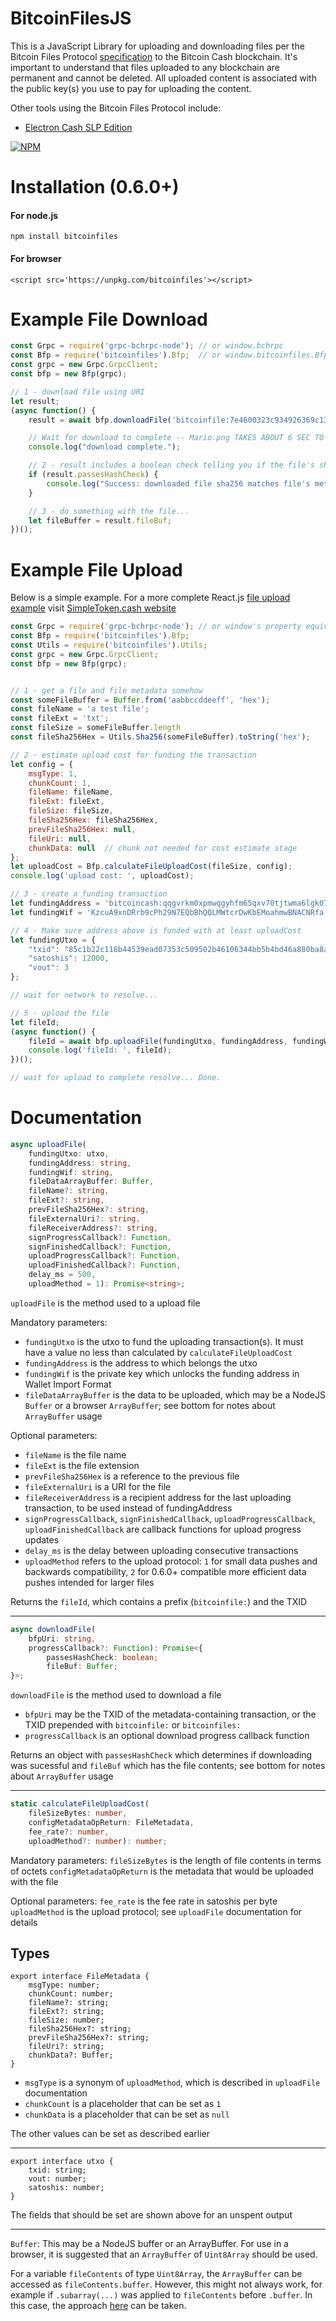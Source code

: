 # BitcoinFilesJS

This is a JavaScript Library for uploading and downloading files per the Bitcoin Files Protocol [specification](https://github.com/simpleledger/slp-specification/blob/master/bitcoinfiles.md) to the Bitcoin Cash blockchain.  It's important to understand that files uploaded to any blockchain are permanent and cannot be deleted.  All uploaded content is associated with the public key(s) you use to pay for uploading the content.

Other tools using the Bitcoin Files Protocol include:
* [Electron Cash SLP Edition](https://electroncash.org/#slp)

[![NPM](https://nodei.co/npm/bitcoinfiles.png)](https://nodei.co/npm/bitcoinfiles/)

# Installation (0.6.0+)

#### For node.js
`npm install bitcoinfiles`

#### For browser
`<script src='https://unpkg.com/bitcoinfiles'></script>`

# Example File Download
```javascript
const Grpc = require('grpc-bchrpc-node'); // or window.bchrpc
const Bfp = require('bitcoinfiles').Bfp;  // or window.bitcoinfiles.Bfp
const grpc = new Grpc.GrpcClient;
const bfp = new Bfp(grpc);

// 1 - download file using URI
let result;
(async function() {
    result = await bfp.downloadFile('bitcoinfile:7e4600323c934926369c136562f5483e3df79baf087c8dd2b0ed1aea69d5ee49');

    // Wait for download to complete -- Mario.png TAKES ABOUT 6 SEC TO DOWNLOAD!
    console.log("download complete.");

    // 2 - result includes a boolean check telling you if the file's sha256 matches the file's metadata
    if (result.passesHashCheck) {
        console.log("Success: downloaded file sha256 matches file's metadata");
    }

    // 3 - do something with the file...
    let fileBuffer = result.fileBuf;
})();


```

# Example File Upload
Below is a simple example.  For a more complete React.js [file upload example](https://github.com/simpleledger/SimpleToken.cash/blob/master/src/UploadDialog.js) visit [SimpleToken.cash website](https://simpletoken.cash)

```javascript
const Grpc = require('grpc-bchrpc-node'); // or window's property equivalents
const Bfp = require('bitcoinfiles').Bfp;
const Utils = require('bitcoinfiles').Utils;
const grpc = new Grpc.GrpcClient;
const bfp = new Bfp(grpc);


// 1 - get a file and file metadata somehow
const someFileBuffer = Buffer.from('aabbccddeeff', 'hex');
const fileName = 'a test file';
const fileExt = 'txt';
const fileSize = someFileBuffer.length
const fileSha256Hex = Utils.Sha256(someFileBuffer).toString('hex');

// 2 - estimate upload cost for funding the transaction
let config = {
    msgType: 1,
    chunkCount: 1,
    fileName: fileName,
    fileExt: fileExt,
    fileSize: fileSize,
    fileSha256Hex: fileSha256Hex,
    prevFileSha256Hex: null,
    fileUri: null,
    chunkData: null  // chunk not needed for cost estimate stage
};
let uploadCost = Bfp.calculateFileUploadCost(fileSize, config);
console.log('upload cost: ', uploadCost);

// 3 - create a funding transaction
let fundingAddress = 'bitcoincash:qqgvrkm0xpmwqgyhfm65qxv70tjtwma6lgk07ffv9u'
let fundingWif = 'KzcuA9xnDRrb9cPh29N7EQbBhQQLMWtcrDwKbEMoahmwBNACNRfa'

// 4 - Make sure address above is funded with at least uploadCost
let fundingUtxo = {
    "txid": "85c1b22c116b44539ead07353c509502b46106344bb5b4bd46a880ba8a530c27",
    "satoshis": 12000,
    "vout": 3
};

// wait for network to resolve...

// 5 - upload the file
let fileId;
(async function() {
    fileId = await bfp.uploadFile(fundingUtxo, fundingAddress, fundingWif, someFileBuffer, fileName, fileExt);
    console.log('fileId: ', fileId);
})();

// wait for upload to complete resolve... Done.

```

# Documentation

```typescript
async uploadFile(
    fundingUtxo: utxo,
    fundingAddress: string,
    fundingWif: string,
    fileDataArrayBuffer: Buffer,
    fileName?: string,
    fileExt?: string,
    prevFileSha256Hex?: string,
    fileExternalUri?: string,
    fileReceiverAddress?: string,
    signProgressCallback?: Function,
    signFinishedCallback?: Function,
    uploadProgressCallback?: Function,
    uploadFinishedCallback?: Function,
    delay_ms = 500,
    uploadMethod = 1): Promise<string>;
```

`uploadFile` is the method used to a upload file

Mandatory parameters:
- `fundingUtxo` is the utxo to fund the uploading transaction(s). It must have a value no less than calculated by `calculateFileUploadCost`
- `fundingAddress` is the address to which belongs the utxo
- `fundingWif` is the private key which unlocks the funding address in Wallet Import Format
- `fileDataArrayBuffer` is the data to be uploaded, which may be a NodeJS `Buffer` or a browser `ArrayBuffer`; see bottom for notes about `ArrayBuffer` usage

Optional parameters:
- `fileName` is the file name
- `fileExt` is the file extension
- `prevFileSha256Hex` is a reference to the previous file
- `fileExternalUri` is a URI for the file
- `fileReceiverAddress` is a recipient address for the last uploading transaction, to be used instead of fundingAddress
- `signProgressCallback`, `signFinishedCallback`, `uploadProgressCallback`, `uploadFinishedCallback` are callback functions for upload progress updates
- `delay_ms` is the delay between uploading consecutive transactions
- `uploadMethod` refers to the upload protocol: `1` for small data pushes and backwards compatibility, `2` for 0.6.0+ compatible more efficient data pushes intended for larger files

Returns the `fileId`, which contains a prefix (`bitcoinfile:`) and the TXID

---

```typescript
async downloadFile(
    bfpUri: string,
    progressCallback?: Function): Promise<{
        passesHashCheck: boolean;
        fileBuf: Buffer;
}>;
```

`downloadFile` is the method used to download a file

- `bfpUri` may be the TXID of the metadata-containing transaction, or the TXID prepended with `bitcoinfile:` or `bitcoinfiles:`
- `progressCallback` is an optional download progress callback function

Returns an object with `passesHashCheck` which determines if downloading was sucessful and `fileBuf` which has the file contents; see bottom for notes about `ArrayBuffer` usage

---

```typescript
static calculateFileUploadCost(
    fileSizeBytes: number,
    configMetadataOpReturn: FileMetadata,
    fee_rate?: number,
    uploadMethod?: number): number;
```

Mandatory parameters:
`fileSizeBytes` is the length of file contents in terms of octets
`configMetadataOpReturn` is the metadata that would be uploaded with the file

Optional parameters:
`fee_rate` is the fee rate in satoshis per byte
`uploadMethod` is the upload protocol; see `uploadFile` documentation for details

## Types

```
export interface FileMetadata {
    msgType: number;
    chunkCount: number;
    fileName?: string;
    fileExt?: string;
    fileSize: number;
    fileSha256Hex?: string;
    prevFileSha256Hex?: string;
    fileUri?: string;
    chunkData?: Buffer;
}
```

- `msgType` is a synonym of `uploadMethod`, which is described in `uploadFile` documentation
- `chunkCount` is a placeholder that can be set as `1`
- `chunkData` is a placeholder that can be set as `null`

The other values can be set as described earlier

---

```
export interface utxo {
    txid: string;
    vout: number;
    satoshis: number;
}
```

The fields that should be set are shown above for an unspent output

---

`Buffer`: This may be a NodeJS buffer or an ArrayBuffer. For use in a browser,
it is suggested that an `ArrayBuffer` of `Uint8Array` should be used.

For a variable `fileContents` of type `Uint8Array`, the `ArrayBuffer` can be accessed
as `fileContents.buffer`. However, this might not always work, for example if `.subarray(...)`
was applied to `fileContents` before `.buffer`. In this case, the approach [here](https://stackoverflow.com/a/54646864) can be taken.
